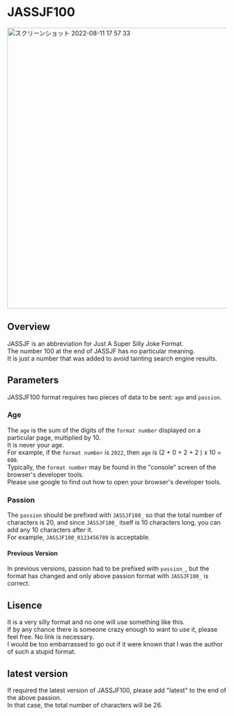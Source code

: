 # JASSJF100

[<img width="646" alt="スクリーンショット 2022-08-11 17 57 33" src="https://user-images.githubusercontent.com/54315732/184098873-0b33f327-08a4-4ce2-a8b7-91a0699413e2.png">](https://www.irasutoya.com/2016/08/ai.html)


## Overview

JASSJF is an abbreviation for Just A Super Silly Joke Format.  
The number 100 at the end of JASSJF has no particular meaning.  
It is just a number that was added to avoid tainting search engine results.  

## Parameters

JASSJF100 format requires two pieces of data to be sent: `age` and `passion`.

### Age

The `age` is the sum of the digits of the `format number` displayed on a particular page, multiplied by 10.  
It is never your age.   
For example, if the `format number` is `2022`, then `age` is (2 + 0 + 2 + 2 ) x 10 = `600`.  
Typically, the `format number` may be found in the "console" screen of the browser's developer tools.  
Please use google to find out how to open your browser's developer tools.  

### Passion

The `passion` should be prefixed with `JASSJF100_` so that the total number of characters is 20, and since `JASSJF100_` itself is 10 characters long, you can add any 10 characters after it.  
For example, `JASSJF100_0123456789` is acceptable.  

#### Previous Version

In previous versions, passion had to be prefixed with `passion_`, but the format has changed and only above passion format with `JASSJF100_` is correct.

## Lisence

It is a very silly format and no one will use something like this.  
If by any chance there is someone crazy enough to want to use it, please feel free. No link is necessary.  
I would be too embarrassed to go out if it were known that I was the author of such a stupid format.  


## latest version

If required the latest version of JASSJF100, please add "latest" to the end of the above passion.  
In that case, the total number of characters will be 26.  


